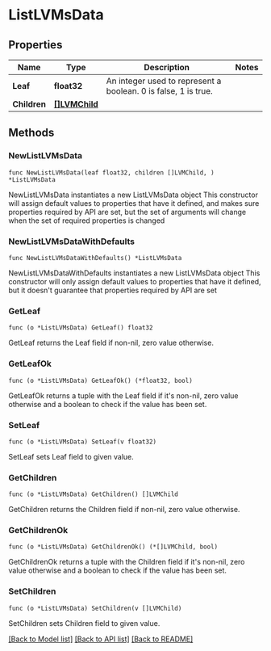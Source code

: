 # ListLVMsData

## Properties

Name | Type | Description | Notes
------------ | ------------- | ------------- | -------------
**Leaf** | **float32** | An integer used to represent a boolean. 0 is false, 1 is true. | 
**Children** | [**[]LVMChild**](LVMChild.md) |  | 

## Methods

### NewListLVMsData

`func NewListLVMsData(leaf float32, children []LVMChild, ) *ListLVMsData`

NewListLVMsData instantiates a new ListLVMsData object
This constructor will assign default values to properties that have it defined,
and makes sure properties required by API are set, but the set of arguments
will change when the set of required properties is changed

### NewListLVMsDataWithDefaults

`func NewListLVMsDataWithDefaults() *ListLVMsData`

NewListLVMsDataWithDefaults instantiates a new ListLVMsData object
This constructor will only assign default values to properties that have it defined,
but it doesn't guarantee that properties required by API are set

### GetLeaf

`func (o *ListLVMsData) GetLeaf() float32`

GetLeaf returns the Leaf field if non-nil, zero value otherwise.

### GetLeafOk

`func (o *ListLVMsData) GetLeafOk() (*float32, bool)`

GetLeafOk returns a tuple with the Leaf field if it's non-nil, zero value otherwise
and a boolean to check if the value has been set.

### SetLeaf

`func (o *ListLVMsData) SetLeaf(v float32)`

SetLeaf sets Leaf field to given value.


### GetChildren

`func (o *ListLVMsData) GetChildren() []LVMChild`

GetChildren returns the Children field if non-nil, zero value otherwise.

### GetChildrenOk

`func (o *ListLVMsData) GetChildrenOk() (*[]LVMChild, bool)`

GetChildrenOk returns a tuple with the Children field if it's non-nil, zero value otherwise
and a boolean to check if the value has been set.

### SetChildren

`func (o *ListLVMsData) SetChildren(v []LVMChild)`

SetChildren sets Children field to given value.



[[Back to Model list]](../README.md#documentation-for-models) [[Back to API list]](../README.md#documentation-for-api-endpoints) [[Back to README]](../README.md)


